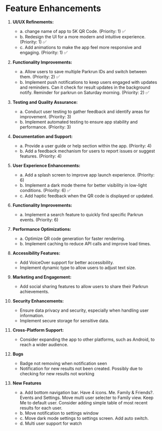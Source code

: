 # Feature Enhancements

1. **UI/UX Refinements:**
   - a. change name of app to 5K QR Code. (Priority: 1) ✅
   - b. Redesign the UI for a more modern and intuitive experience. (Priority: 1) ✅
   - c. Add animations to make the app feel more responsive and engaging. (Priority: 1) ✅

2. **Functionality Improvements:**
   - a. Allow users to save multiple Parkrun IDs and switch between them. (Priority: 2) ✅
   - b. Implement push notifications to keep users engaged with updates and reminders. Can it check for result updates in the background notify. Reminder for parkrun on Saturday morning. (Priority: 2) ✅

3. **Testing and Quality Assurance:**
   - a. Conduct user testing to gather feedback and identify areas for improvement. (Priority: 3)
   - b. Implement automated testing to ensure app stability and performance. (Priority: 3)

4. **Documentation and Support:**
   - a. Provide a user guide or help section within the app. (Priority: 4)
   - b. Add a feedback mechanism for users to report issues or suggest features. (Priority: 4)

5. **User Experience Enhancements:**
   - a. Add a splash screen to improve app launch experience. (Priority: 6)
   - b. Implement a dark mode theme for better visibility in low-light conditions. (Priority: 6) ✅
   - c. Add haptic feedback when the QR code is displayed or updated.

6. **Functionality Improvements:**
   - a. Implement a search feature to quickly find specific Parkrun events. (Priority: 6)

7. **Performance Optimizations:**
   - a. Optimize QR code generation for faster rendering.
   - b. Implement caching to reduce API calls and improve load times.

8. **Accessibility Features:**
   - Add VoiceOver support for better accessibility.
   - Implement dynamic type to allow users to adjust text size.

9. **Marketing and Engagement:**
   - Add social sharing features to allow users to share their Parkrun achievements.

10. **Security Enhancements:**
    - Ensure data privacy and security, especially when handling user information.
    - Implement secure storage for sensitive data.

11. **Cross-Platform Support:**
    - Consider expanding the app to other platforms, such as Android, to reach a wider audience. 

12. **Bugs**
    - Badge not removing when notification seen
    - Notification for new results not been created.  Possibly due to checking for new results not working
    
13. **New Features**
    - a. Add bottom navigation bar.  Have 4 icons.  Me. Family & Friends?. Events and Settings.  Move multi user selecter to Family view.  Keep Me to default user.  Consider adding simple table of most recent results for each user.
    - b. Move notification to settings window
    - c. Move dark mode settings to settings screen.  Add auto switch.
    - d. Multi user support for watch
    
